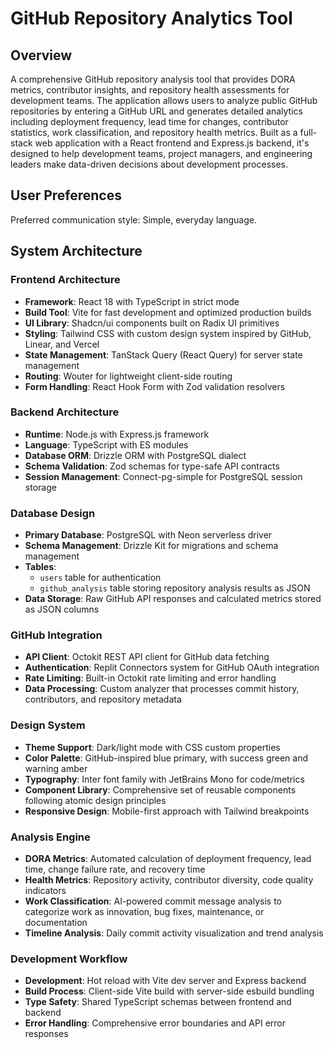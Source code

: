 # GitHub Repository Analytics Tool

## Overview

A comprehensive GitHub repository analysis tool that provides DORA metrics, contributor insights, and repository health assessments for development teams. The application allows users to analyze public GitHub repositories by entering a GitHub URL and generates detailed analytics including deployment frequency, lead time for changes, contributor statistics, work classification, and repository health metrics. Built as a full-stack web application with a React frontend and Express.js backend, it's designed to help development teams, project managers, and engineering leaders make data-driven decisions about development processes.

## User Preferences

Preferred communication style: Simple, everyday language.

## System Architecture

### Frontend Architecture
- **Framework**: React 18 with TypeScript in strict mode
- **Build Tool**: Vite for fast development and optimized production builds
- **UI Library**: Shadcn/ui components built on Radix UI primitives
- **Styling**: Tailwind CSS with custom design system inspired by GitHub, Linear, and Vercel
- **State Management**: TanStack Query (React Query) for server state management
- **Routing**: Wouter for lightweight client-side routing
- **Form Handling**: React Hook Form with Zod validation resolvers

### Backend Architecture
- **Runtime**: Node.js with Express.js framework
- **Language**: TypeScript with ES modules
- **Database ORM**: Drizzle ORM with PostgreSQL dialect
- **Schema Validation**: Zod schemas for type-safe API contracts
- **Session Management**: Connect-pg-simple for PostgreSQL session storage

### Database Design
- **Primary Database**: PostgreSQL with Neon serverless driver
- **Schema Management**: Drizzle Kit for migrations and schema management
- **Tables**: 
  - `users` table for authentication
  - `github_analysis` table storing repository analysis results as JSON
- **Data Storage**: Raw GitHub API responses and calculated metrics stored as JSON columns

### GitHub Integration
- **API Client**: Octokit REST API client for GitHub data fetching
- **Authentication**: Replit Connectors system for GitHub OAuth integration
- **Rate Limiting**: Built-in Octokit rate limiting and error handling
- **Data Processing**: Custom analyzer that processes commit history, contributors, and repository metadata

### Design System
- **Theme Support**: Dark/light mode with CSS custom properties
- **Color Palette**: GitHub-inspired blue primary, with success green and warning amber
- **Typography**: Inter font family with JetBrains Mono for code/metrics
- **Component Library**: Comprehensive set of reusable components following atomic design principles
- **Responsive Design**: Mobile-first approach with Tailwind breakpoints

### Analysis Engine
- **DORA Metrics**: Automated calculation of deployment frequency, lead time, change failure rate, and recovery time
- **Health Metrics**: Repository activity, contributor diversity, code quality indicators
- **Work Classification**: AI-powered commit message analysis to categorize work as innovation, bug fixes, maintenance, or documentation
- **Timeline Analysis**: Daily commit activity visualization and trend analysis

### Development Workflow
- **Development**: Hot reload with Vite dev server and Express backend
- **Build Process**: Client-side Vite build with server-side esbuild bundling
- **Type Safety**: Shared TypeScript schemas between frontend and backend
- **Error Handling**: Comprehensive error boundaries and API error responses